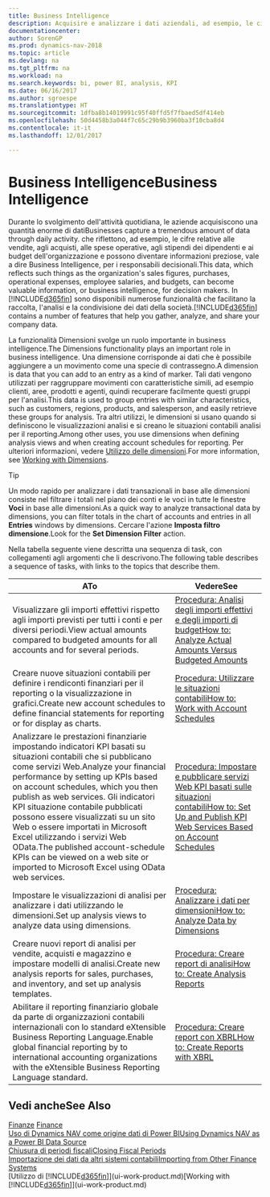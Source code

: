 ```yaml
---
title: Business Intelligence
description: Acquisire e analizzare i dati aziendali, ad esempio, le cifre relative alle vendite, agli acquisti, alle spese operative, agli stipendi dei dipendenti e ai budget che possono diventare informazioni preziose, vale a dire Business Intelligence, per prendere le decisioni.
documentationcenter: 
author: SorenGP
ms.prod: dynamics-nav-2018
ms.topic: article
ms.devlang: na
ms.tgt_pltfrm: na
ms.workload: na
ms.search.keywords: bi, power BI, analysis, KPI
ms.date: 06/16/2017
ms.author: sgroespe
ms.translationtype: HT
ms.sourcegitcommit: 1dfba8b14019991c95f40ffd5f7fbaed5df414eb
ms.openlocfilehash: 50d4458b3a044f7c65c29b9b3960ba3f10cba8d4
ms.contentlocale: it-it
ms.lasthandoff: 12/01/2017

---
```

# <a name="business-intelligence"></a><span data-ttu-id="4df03-103">Business Intelligence</span><span class="sxs-lookup"><span data-stu-id="4df03-103">Business Intelligence</span></span>
<span data-ttu-id="4df03-104">Durante lo svolgimento dell'attività quotidiana, le aziende acquisiscono una quantità enorme di dati</span><span class="sxs-lookup"><span data-stu-id="4df03-104">Businesses capture a tremendous amount of data through daily activity.</span></span> <span data-ttu-id="4df03-105">che riflettono, ad esempio, le cifre relative alle vendite, agli acquisti, alle spese operative, agli stipendi dei dipendenti e ai budget dell'organizzazione e possono diventare informazioni preziose, vale a dire Business Intelligence, per i responsabili decisionali.</span><span class="sxs-lookup"><span data-stu-id="4df03-105">This data, which reflects such things as the organization's sales figures, purchases, operational expenses, employee salaries, and budgets, can become valuable information, or business intelligence, for decision makers.</span></span> <span data-ttu-id="4df03-106">In [!INCLUDE[d365fin](includes/d365fin_md.md)] sono disponibili numerose funzionalità che facilitano la raccolta, l'analisi e la condivisione dei dati della società.</span><span class="sxs-lookup"><span data-stu-id="4df03-106">[!INCLUDE[d365fin](includes/d365fin_md.md)] contains a number of features that help you gather, analyze, and share your company data.</span></span>

<span data-ttu-id="4df03-107">La funzionalità Dimensioni svolge un ruolo importante in business intelligence.</span><span class="sxs-lookup"><span data-stu-id="4df03-107">The Dimensions functionality plays an important role in business intelligence.</span></span> <span data-ttu-id="4df03-108">Una dimensione corrisponde ai dati che è possibile aggiungere a un movimento come una specie di contrassegno.</span><span class="sxs-lookup"><span data-stu-id="4df03-108">A dimension is data that you can add to an entry as a kind of marker.</span></span> <span data-ttu-id="4df03-109">Tali dati vengono utilizzati per raggruppare movimenti con caratteristiche simili, ad esempio clienti, aree, prodotti e agenti, quindi recuperare facilmente questi gruppi per l'analisi.</span><span class="sxs-lookup"><span data-stu-id="4df03-109">This data is used to group entries with similar characteristics, such as customers, regions, products, and salesperson, and easily retrieve these groups for analysis.</span></span> <span data-ttu-id="4df03-110">Tra altri utilizzi, le dimensioni si usano quando si definiscono le visualizzazioni analisi e si creano le situazioni contabili analisi per il reporting.</span><span class="sxs-lookup"><span data-stu-id="4df03-110">Among other uses, you use dimensions  when defining analysis views and when creating account schedules for reporting.</span></span> <span data-ttu-id="4df03-111">Per ulteriori informazioni, vedere [Utilizzo delle dimensioni](finance-dimensions.md).</span><span class="sxs-lookup"><span data-stu-id="4df03-111">For more information, see [Working with Dimensions](finance-dimensions.md).</span></span>

> [!TIP]
> <span data-ttu-id="4df03-112">Un modo rapido per analizzare i dati transazionali in base alle dimensioni consiste nel filtrare i totali nel piano dei conti e le voci in tutte le finestre **Voci** in base alle dimensioni.</span><span class="sxs-lookup"><span data-stu-id="4df03-112">As a quick way to analyze transactional data by dimensions, you can filter totals in the chart of accounts and entries in all **Entries** windows by dimensions.</span></span> <span data-ttu-id="4df03-113">Cercare l'azione **Imposta filtro dimensione**.</span><span class="sxs-lookup"><span data-stu-id="4df03-113">Look for the **Set Dimension Filter** action.</span></span>  

<span data-ttu-id="4df03-114">Nella tabella seguente viene descritta una sequenza di task, con collegamenti agli argomenti che li descrivono.</span><span class="sxs-lookup"><span data-stu-id="4df03-114">The following table describes a sequence of tasks, with links to the topics that describe them.</span></span>  

| <span data-ttu-id="4df03-115">A</span><span class="sxs-lookup"><span data-stu-id="4df03-115">To</span></span> | <span data-ttu-id="4df03-116">Vedere</span><span class="sxs-lookup"><span data-stu-id="4df03-116">See</span></span> |
| --- | --- |
|<span data-ttu-id="4df03-117">Visualizzare gli importi effettivi rispetto agli importi previsti per tutti i conti e per diversi periodi.</span><span class="sxs-lookup"><span data-stu-id="4df03-117">View actual amounts compared to budgeted amounts for all accounts and for several periods.</span></span>|[<span data-ttu-id="4df03-118">Procedura: Analisi degli importi effettivi e degli importi di budget</span><span class="sxs-lookup"><span data-stu-id="4df03-118">How to: Analyze Actual Amounts Versus Budgeted Amounts</span></span>](bi-how-analyze-actual-versus-budget.md)|
|<span data-ttu-id="4df03-119">Creare nuove situazioni contabili per definire i rendiconti finanziari per il reporting o la visualizzazione in grafici.</span><span class="sxs-lookup"><span data-stu-id="4df03-119">Create new account schedules to define financial statements for reporting or for display as charts.</span></span>|[<span data-ttu-id="4df03-120">Procedura: Utilizzare le situazioni contabili</span><span class="sxs-lookup"><span data-stu-id="4df03-120">How to: Work with Account Schedules</span></span>](bi-how-work-account-schedule.md)|
|<span data-ttu-id="4df03-121">Analizzare le prestazioni finanziarie impostando indicatori KPI basati su situazioni contabili che si pubblicano come servizi Web.</span><span class="sxs-lookup"><span data-stu-id="4df03-121">Analyze your financial performance by setting up KPIs based on account schedules, which you then publish as web services.</span></span> <span data-ttu-id="4df03-122">Gli indicatori KPI situazione contabile pubblicati possono essere visualizzati su un sito Web o essere importati in Microsoft Excel utilizzando i servizi Web OData.</span><span class="sxs-lookup"><span data-stu-id="4df03-122">The published account-schedule KPIs can be viewed on a web site or imported to Microsoft Excel using OData web services.</span></span>|[<span data-ttu-id="4df03-123">Procedura: Impostare e pubblicare servizi Web KPI basati sulle situazioni contabili</span><span class="sxs-lookup"><span data-stu-id="4df03-123">How to: Set Up and Publish KPI Web Services Based on Account Schedules</span></span>](bi-how-to-set-up-and-publish-kpi-web-services-based-on-account-schedules.md)|
|<span data-ttu-id="4df03-124">Impostare le visualizzazioni di analisi per analizzare i dati utilizzando le dimensioni.</span><span class="sxs-lookup"><span data-stu-id="4df03-124">Set up analysis views to analyze data using dimensions.</span></span>|[<span data-ttu-id="4df03-125">Procedura: Analizzare i dati per dimensioni</span><span class="sxs-lookup"><span data-stu-id="4df03-125">How to: Analyze Data by Dimensions</span></span>](bi-how-analyze-data-dimension.md)|
|<span data-ttu-id="4df03-126">Creare nuovi report di analisi per vendite, acquisti e magazzino e impostare modelli di analisi.</span><span class="sxs-lookup"><span data-stu-id="4df03-126">Create new analysis reports for sales, purchases, and inventory, and set up analysis templates.</span></span>|[<span data-ttu-id="4df03-127">Procedura: Creare report di analisi</span><span class="sxs-lookup"><span data-stu-id="4df03-127">How to: Create Analysis Reports</span></span>](bi-how-create-analysis-views-reports.md)|
|<span data-ttu-id="4df03-128">Abilitare il reporting finanziario globale da parte di organizzazioni contabili internazionali con lo standard eXtensible Business Reporting Language.</span><span class="sxs-lookup"><span data-stu-id="4df03-128">Enable global financial reporting by to international accounting organizations with the eXtensible Business Reporting Language standard.</span></span>|[<span data-ttu-id="4df03-129">Procedura: Creare report con XBRL</span><span class="sxs-lookup"><span data-stu-id="4df03-129">How to: Create Reports with XBRL</span></span>](bi-create-reports-with-xbrl.md)|

## <a name="see-also"></a><span data-ttu-id="4df03-130">Vedi anche</span><span class="sxs-lookup"><span data-stu-id="4df03-130">See Also</span></span>
<span data-ttu-id="4df03-131">[Finanze](finance.md)  </span><span class="sxs-lookup"><span data-stu-id="4df03-131">[Finance](finance.md)  </span></span>  
[<span data-ttu-id="4df03-132">Uso di Dynamics NAV come origine dati di Power BI</span><span class="sxs-lookup"><span data-stu-id="4df03-132">Using Dynamics NAV as a Power BI Data Source</span></span>](across-how-use-financials-data-source-powerbi.md)  
[<span data-ttu-id="4df03-133">Chiusura di periodi fiscali</span><span class="sxs-lookup"><span data-stu-id="4df03-133">Closing Fiscal Periods</span></span>](year-close-years-periods.md)  
[<span data-ttu-id="4df03-134">Importazione dei dati da altri sistemi contabili</span><span class="sxs-lookup"><span data-stu-id="4df03-134">Importing from Other Finance Systems</span></span>](upload-data.md)  
<span data-ttu-id="4df03-135">[Utilizzo di [!INCLUDE[d365fin](includes/d365fin_md.md)]](ui-work-product.md)</span><span class="sxs-lookup"><span data-stu-id="4df03-135">[Working with [!INCLUDE[d365fin](includes/d365fin_md.md)]](ui-work-product.md)</span></span>


